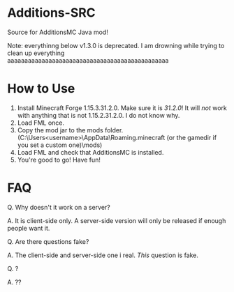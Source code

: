 # Additions-SRC
Source for AdditionsMC Java mod!

Note: everythinng below v1.3.0 is deprecated. I am drowning while trying to clean up everything aaaaaaaaaaaaaaaaaaaaaaaaaaaaaaaaaaaaaaaaaaaaaaa

# How to Use

1. Install Minecraft Forge 1.15.3.31.2.0. Make sure it is *31.2.0*! It will *not* work with anything that is not 1.15.2.31.2.0. I do not know why.
2. Load FML once.
3. Copy the mod jar to the mods folder. (C:\Users\<username>\AppData\Roaming\.minecraft (or the gamedir if you set a custom one)\mods\)
4. Load FML and check that AdditionsMC is installed.
5. You're good to go! Have fun!

# FAQ

Q. Why doesn't it work on a server?

A. It is client-side only. A server-side version will only be released if enough people want it.

Q. Are there questions fake?

A. The client-side and server-side one i real. *This* question is fake.

Q. ?

A. ??
